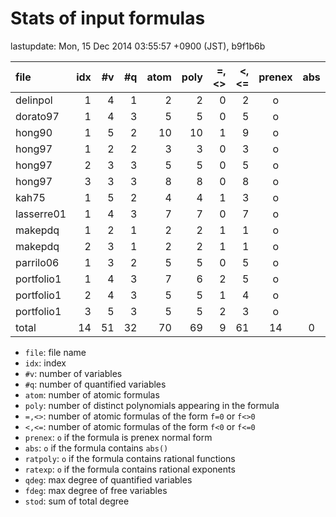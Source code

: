 
# Stats of input formulas

lastupdate: Mon, 15 Dec 2014 03:55:57 +0900 (JST), b9f1b6b

|                  file|idx|#v|#q|atom|poly|=,<>|<,<=|prenex|abs|ratpoly|ratexp|qdeg|fdeg|stod|
|:----|--:|--:|--:|--:|--:|--:|--:|:-:|:-:|:-:|:-:|--:|--:|--:|
|delinpol              | 1| 4| 1|  2| 2| 0| 2|o| | | | 3| 1|10|
|dorato97              | 1| 4| 3|  5| 5| 0| 5|o| | | | 4| 1|83|
|hong90                | 1| 5| 2| 10|10| 1| 9|o| | | | 2| 2|37|
|hong97                | 1| 2| 2|  3| 3| 0| 3|o| | | |12| 0|367|
|hong97                | 2| 3| 3|  5| 5| 0| 5|o| | | | 4| 0|226|
|hong97                | 3| 3| 3|  8| 8| 0| 8|o| | | | 4| 0|344|
|kah75                 | 1| 5| 2|  4| 4| 1| 3|o| | | | 2| 2|26|
|lasserre01            | 1| 4| 3|  7| 7| 0| 7|o| | | | 4| 1|27|
|makepdq               | 1| 2| 1|  2| 2| 1| 1|o| | | | 2| 2| 6|
|makepdq               | 2| 3| 1|  2| 2| 1| 1|o| | | | 2| 2| 9|
|parrilo06             | 1| 3| 2|  5| 5| 0| 5|o| | | | 4| 1|21|
|portfolio1            | 1| 4| 3|  7| 6| 2| 5|o| | | | 2| 1|22|
|portfolio1            | 2| 4| 3|  5| 5| 1| 4|o| | | | 2| 1|21|
|portfolio1            | 3| 5| 3|  5| 5| 2| 3|o| | | | 2| 1|22|
|total                 |14|51|32| 70|69| 9|61|14|0|0|0|49|15|1221|

- `file`: file name
- `idx`: index
- `#v`: number of variables
- `#q`: number of quantified variables
- `atom`: number of atomic formulas
- `poly`: number of distinct polynomials appearing in the formula
- `=,<>`: number of atomic formulas of the form `f=0` or `f<>0`
- `<,<=`: number of atomic formulas of the form `f<0` or `f<=0`
- `prenex`: `o` if the formula is prenex normal form
- `abs`: `o` if the formula contains `abs()`
- `ratpoly`: `o` if the formula contains rational functions
- `ratexp`: `o` if the formula contains rational exponents
- `qdeg`: max degree of quantified variables
- `fdeg`: max degree of free variables
- `stod`: sum of total degree


